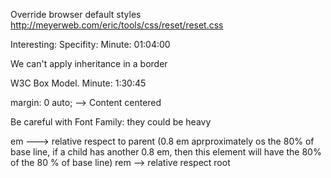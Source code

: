 Override browser default styles
http://meyerweb.com/eric/tools/css/reset/reset.css

Interesting: Specifity:
Minute: 01:04:00

We can't apply inheritance in a border

W3C Box Model. Minute: 1:30:45

margin: 0 auto; --> Content centered

Be careful with Font Family: they could be heavy

em ---> relative respect to parent (0.8 em aprproximately os the 80% of base line, if a child has another 0.8 em, then this element will have the 80% of the         80 % of base line)
rem --> relative respect root

